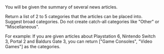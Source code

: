 You will be given the summary of several news articles.

Return a list of 2 to 5 categories that the articles can be placed into. Suggest broad categories. Do not create catch-all categories like "Other" or "Miscellaneous".

For example: If you are given articles about Playstation 6, Nintendo Switch 3, Portal 2 and Baldurs Gate 3, you can return ["Game Consoles", "Video Games"] as the categories.
